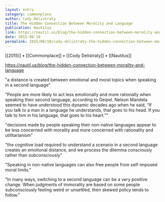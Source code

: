 ```yaml
---
layout: entry
category: commonplace
author: Cody Delistraty
title: The Hidden Connection Between Morality and Language
publication: Nautilus
link: https://nautil.us/blog/the-hidden-connection-between-morality-and-language
date: 2015-08-10
permalink: 2015/08/10/cody-delistraty-the-hidden-connection-between-morality-and-language
---
```


[[2015]] • [[Commonplace]] • [[Cody Delistraty]] • [[Nautilus]] 

https://nautil.us/blog/the-hidden-connection-between-morality-and-language

"a distance is created between emotional and moral topics when speaking in a second language"

"People are more likely to act less emotionally and more rationally when speaking their second language, according to Geipel. Nelson Mandela seemed to have understood this dynamic decades ago when he said, “If you talk to a man in a language he understands, that goes to his head. If you talk to him in his language, that goes to his heart.”"

"decisions made by people speaking their non-native languages appear to be less concerned with morality and more concerned with rationality and utilitarianism"

"the cognitive load required to understand a scenario in a second language creates an emotional distance, and we process the dilemma consciously rather than subconsciously"

"Speaking in non-native languages can also free people from self-imposed moral limits."

"In many ways, switching to a second language can be a very positive change. When judgments of immorality are based on some people subconsciously feeling weird or unsettled, then skewed policy tends to follow."
